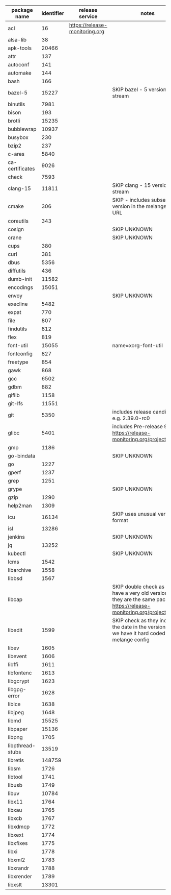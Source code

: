 | package name | identifier | release service | notes |
| ------------ | ----------- |--------------- | ----- |
|acl|16|https://release-monitoring.org||
|alsa-lib|38|||
|apk-tools|20466|||
|attr|137|||
|autoconf|141|||
|automake|144|||
|bash|166|||
|bazel-5|15227||SKIP bazel - 5 version stream|
|binutils|7981|||
|bison|193|||
|brotli|15235|||
|bubblewrap|10937|||
|busybox|230|||
|bzip2|237|||
|c-ares|5840|||
|ca-certificates|9026|||
|check|7593|||
|clang-15|11811||SKIP clang - 15 version stream|
|cmake|306||SKIP - includes subset of the version in the melange fetch URL|
|coreutils|343|||
|cosign|||SKIP UNKNOWN|
|crane|||SKIP UNKNOWN|
|cups|380|||
|curl|381|||
|dbus|5356|||
|diffutils|436|||
|dumb-init|11582|||
|encodings|15051|||
|envoy|||SKIP UNKNOWN|
|execline|5482|||
|expat|770|||
|file|807|||
|findutils|812|||
|flex|819|||
|font-util|15055||name=xorg-font-util|
|fontconfig|827|||
|freetype|854|||
|gawk|868|||
|gcc|6502|||
|gdbm|882|||
|giflib|1158|||
|git-lfs|11551|||
|git|5350||includes release candidates e.g. 2.39.0-rc0|
|glibc|5401||includes Pre-release 9000 https://release-monitoring.org/project/5401/|
|gmp|1186|||
|go-bindata||| SKIP UNKNOWN|
|go|1227|||
|gperf|1237|||
|grep|1251|||
|grype|||SKIP UNKNOWN|
|gzip|1290|||
|help2man|1309|||
|icu|16134||SKIP uses unusual version format|
|isl|13286|||
|jenkins|||SKIP UNKNOWN|
|jq|13252|||
|kubectl|||SKIP UNKNOWN|
|lcms|1542|||
|libarchive|1558|||
|libbsd|1567|||
|libcap|||SKIP double check as we have a very old version if they are the same package https://release-monitoring.org/project/1569/|
|libedit|1599||SKIP check as they include the date in the version but we have it hard coded in melange config|
|libev|1605|||
|libevent|1606|||
|libffi|1611|||
|libfontenc|1613|||
|libgcrypt|1623|||
|libgpg-error|1628|||
|libice|1638|||
|libjpeg|1648|||
|libmd|15525|||
|libpaper|15136|||
|libpng|1705|||
|libpthread-stubs|13519|||
|libretls|148759|||
|libsm|1726|||
|libtool|1741|||
|libusb|1749|||
|libuv|10784|||
|libx11|1764|||
|libxau|1765|||
|libxcb|1767|||
|libxdmcp|1772|||
|libxext|1774|||
|libxfixes|1775|||
|libxi|1778|||
|libxml2|1783|||
|libxrandr|1788|||
|libxrender|1789|||
|libxslt|13301|||
